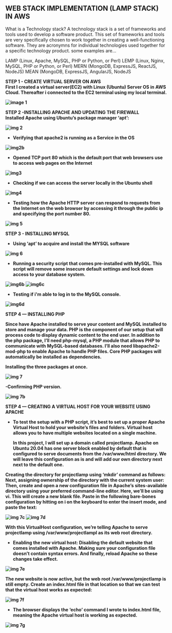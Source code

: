 ## WEB STACK IMPLEMENTATION (LAMP STACK) IN AWS

What is a Technology stack?
A technology stack is a set of frameworks and tools used to develop a software product. This set of frameworks and tools are very specifically chosen to work together in creating a well-functioning software. They are acronymns for individual technologies used together for a specific technology product. some examples are…

LAMP (Linux, Apache, MySQL, PHP or Python, or Perl)
LEMP (Linux, Nginx, MySQL, PHP or Python, or Perl)
MERN (MongoDB, ExpressJS, ReactJS, NodeJS)
MEAN (MongoDB, ExpressJS, AngularJS, NodeJS 



 <b>STEP 1 - CREATE VIRTUAL SERVER ON AWS<b> <br>
 First I created  a virtual server(EC2) with Linux (Ubuntu) Server OS  in AWS Cloud. Thereafter i connected to the EC2 terminal using my local terminal.
 
![image 1](https://user-images.githubusercontent.com/93729559/161779418-70051fba-02e7-40b7-b9cc-eea06836b559.jpg)
 
 
 
 STEP 2 -INSTALLING APACHE AND UPDATING THE FIREWALL <br>
 Installed Apache using Ubuntu’s package manager ‘apt’:
 
 ![img 2](https://user-images.githubusercontent.com/93729559/161781669-4a182c7a-5fce-4a7d-ba6a-7d74f1f9ba6b.png)
 
 - Verifying that apache2 is running as a Service in the OS

![img2b](https://user-images.githubusercontent.com/93729559/161782007-dd69e3e7-0ca7-4b1e-9df8-d9e3cb90b749.png)
  
  - Opened TCP port 80 which is the default port that web browsers use to access web pages on the Internet
  
  ![img3](https://user-images.githubusercontent.com/93729559/161784459-2fd02e80-be6b-4266-bce4-422a7a6df610.png)
  
  - Checking if we can access the server locally in the Ubuntu shell
  
  ![img4](https://user-images.githubusercontent.com/93729559/161786111-31178971-0ec2-44bc-821b-0ff42e50a80e.png)
  
  - Testing how the Apache HTTP server can respond to requests from the Internet on the web browser by accessing it through the public ip and specifying the port number 80.

  ![img 5](https://user-images.githubusercontent.com/93729559/161788168-04f92b99-d3f8-4a5e-b497-be4cea235418.png)
  
  <b>STEP 3 - INSTALLING MYSQL<b>
   
   - Using ‘apt’ to acquire and install the MYSQL software
   
   ![img 6](https://user-images.githubusercontent.com/93729559/161820343-430c18ce-d87e-4a93-b4a9-ba12f52d1e07.png)
   
   - Running a security script that comes pre-installed with MySQL. This script will remove some insecure default settings and lock down access to your database      system.
   
   ![img6b](https://user-images.githubusercontent.com/93729559/161822154-d8c28383-d61c-402b-956a-fe4fdef9a060.png)
   ![img6c](https://user-images.githubusercontent.com/93729559/161822172-00c0c9ec-cd94-483c-bf70-4d0e418e52f1.png)
   
   - Testing if i'm able to log in to the MySQL console.
   
   ![img6d](https://user-images.githubusercontent.com/93729559/161823226-e106d5a1-b9ba-49d5-b9bc-3dc49ce5be9d.png)
   
   
   <b>STEP 4 — INSTALLING PHP<b>
    
 Since have Apache installed to serve your content and MySQL installed to store and manage your data. 
    PHP is the component of our setup that will process code to display dynamic content to the end user. 
    In addition to the php package, I’ll need php-mysql, a PHP module that allows PHP to communicate with MySQL-based databases. 
    I’ll also need libapache2-mod-php to enable Apache to handle PHP files. Core PHP packages will automatically be installed as dependencies.
    
 Installing the three packages at once.
 
 ![img 7](https://user-images.githubusercontent.com/93729559/161825136-92f3f580-7954-450d-8bea-2d63ee37ce82.png)
    
-Confirming PHP version.
 
![img 7b](https://user-images.githubusercontent.com/93729559/161825736-f4706320-d41e-4030-96b3-4aaa070136d4.png)
    
  <b> STEP 4 — CREATING A VIRTUAL HOST FOR YOUR WEBSITE USING APACHE<b>
   
- To test the setup with a PHP script, it’s best to set up a proper Apache Virtual Host to hold your website’s files and folders. Virtual host allows you to have multiple websites located on a single machine.
   
   In this project, I will set up a domain called projectlamp.
   Apache on Ubuntu 20.04 has one server block enabled by default that is configured to serve documents from the /var/www/html directory.
We will leave this configuration as is and will add our own directory next next to the default one.

Creating the directory for projectlamp using ‘mkdir’ command as follows:
 Next, assigning ownership of the directory with the current system user:
 Then, create and open a new configuration file in Apache’s sites-available directory using your preferred command-line editor. Here, we’ll be using vi.
 This will create a new blank file. Paste in the following bare-bones configuration by hitting on i on the keyboard to enter the insert mode, and paste the text:
  
   
![img 7c](https://user-images.githubusercontent.com/93729559/161830084-10b4e632-2a07-4379-8b61-15e6f819f1bd.png)
![img 7d](https://user-images.githubusercontent.com/93729559/161830106-a7989cb2-80c4-4966-b07b-22be6db17423.png)
   
With this VirtualHost configuration, we’re telling Apache to serve projectlamp using /var/www/projectlampl as its web root directory.
   
- Enabling the new virtual host:
  Disabling the default website that comes installed with Apache.
  Making sure your configuration file doesn’t contain syntax errors.
  And finally, reload Apache so these changes take effect.
   
 ![img 7e](https://user-images.githubusercontent.com/93729559/161833314-4312fd8a-9767-4e39-9096-7d3f6df4386f.png)
   
 The new website is now active, but the web root /var/www/projectlamp is still empty. Create an index.html file in that location 
 so that we can test that the virtual host works as expected:
 
 ![img 7f](https://user-images.githubusercontent.com/93729559/161834062-3a935858-d530-424b-aff1-8cabe8b64f04.png)
   
 -  The browser displays the ‘echo’ command I wrote to index.html file, meaning the Apache virtual host is working as expected.
   
   ![img 7g](https://user-images.githubusercontent.com/93729559/161835275-5e8520e1-6039-47fc-be8b-d1a43dc8c21d.png)
   
   
 
   


    
   
   

  
  


